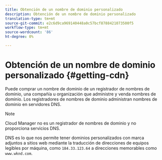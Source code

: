 ```yaml
---
title: Obtención de un nombre de dominio personalizado
description: Obtención de un nombre de dominio personalizado
translation-type: tm+mt
source-git-commit: e2c6d9ca969140448a0c57bcf8788421073500f5
workflow-type: tm+mt
source-wordcount: '86'
ht-degree: 0%

---
```



# Obtención de un nombre de dominio personalizado {#getting-cdn}

Puede comprar un nombre de dominio de un registrador de nombres de dominio, una compañía u organización que administre y venda nombres de dominio. Los registradores de nombres de dominio administran nombres de dominio en servidores DNS.

>[!NOTE]
>Cloud Manager no es un registrador de nombres de dominio y no proporciona servicios DNS.

DNS es lo que nos permite tener dominios personalizados con marca adjuntos a sitios web mediante la traducción de direcciones de equipos legibles por máquina, como `184.33.123.64` a direcciones memorables como `www.wknd.com`.